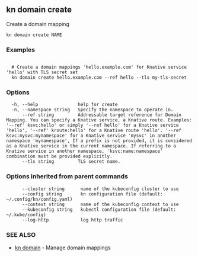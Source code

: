 ## kn domain create

Create a domain mapping

```
kn domain create NAME
```

### Examples

```

  # Create a domain mappings 'hello.example.com' for Knative service 'hello' with TLS secret set
  kn domain create hello.example.com --ref hello --tls my-tls-secret
```

### Options

```
  -h, --help               help for create
  -n, --namespace string   Specify the namespace to operate in.
      --ref string         Addressable target reference for Domain Mapping. You can specify a Knative service, a Knative route. Examples: '--ref' ksvc:hello' or simply '--ref hello' for a Knative service 'hello', '--ref' kroute:hello' for a Knative route 'hello'. '--ref ksvc:mysvc:mynamespace' for a Knative service 'mysvc' in another namespace 'mynamespace', If a prefix is not provided, it is considered as a Knative service in the current namespace. If referring to a Knative service in another namespace, 'ksvc:name:namespace' combination must be provided explicitly.
      --tls string         TLS secret name.
```

### Options inherited from parent commands

```
      --cluster string      name of the kubeconfig cluster to use
      --config string       kn configuration file (default: ~/.config/kn/config.yaml)
      --context string      name of the kubeconfig context to use
      --kubeconfig string   kubectl configuration file (default: ~/.kube/config)
      --log-http            log http traffic
```

### SEE ALSO

* [kn domain](kn_domain.md)	 - Manage domain mappings

